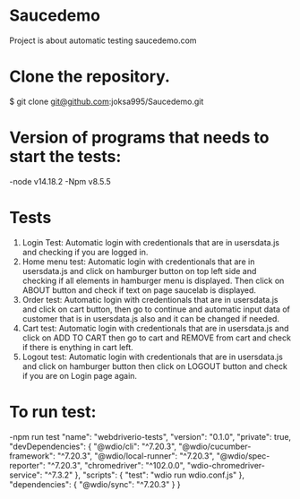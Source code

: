 # Saucedemo

Project is about automatic testing saucedemo.com 

# Clone the repository.
$ git clone git@github.com:joksa995/Saucedemo.git

# Version of programs that needs to start the tests:
-node v14.18.2
-Npm v8.5.5

# Tests
1. Login Test: Automatic login with credentionals that are in usersdata.js and checking if you аre logged in.
2. Home menu test: Automatic login with credentionals that are in usersdata.js and click on hamburger button on top left side and checking if all elements in hamburger menu is displayed. Then click on ABOUT button and check if text on page saucelab is displayed.
3. Order test: Automatic login with credentionals that are in usersdata.js and click on cart button, then go to continue and automatic input data of customer that is in usersdata.js also and it can be changed if needed.
4. Cart test: Automatic login with credentionals that are in usersdata.js and click on ADD TO CART then go to cart and REMOVE from cart and check if there is enything in cart left.
5. Logout test: Automatic login with credentionals that are in usersdata.js and click on hamburger button then click on LOGOUT button and check if you are on Login page again.

# To run test:
-npm run test
"name": "webdriverio-tests",
    "version": "0.1.0",
    "private": true,
    "devDependencies": {
        "@wdio/cli": "^7.20.3",
        "@wdio/cucumber-framework": "^7.20.3",
        "@wdio/local-runner": "^7.20.3",
        "@wdio/spec-reporter": "^7.20.3",
        "chromedriver": "^102.0.0",
        "wdio-chromedriver-service": "^7.3.2"
    },
    "scripts": {
        "test": "wdio run wdio.conf.js"
    },
    "dependencies": {
        "@wdio/sync": "^7.20.3"
    }
}


